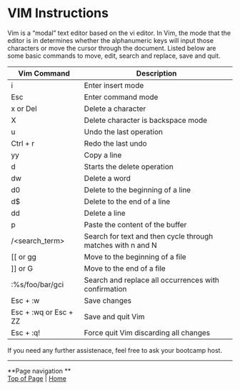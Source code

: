 # VIM Instructions

Vim is a “modal” text editor based on the vi editor. In Vim, the mode that the editor is in determines whether the alphanumeric keys will input those characters or move the cursor through the document. Listed below are some basic commands to move, edit, search and replace, save and quit.

|Vim Command             | Description
|------------------------|--------------------------------------------------------------|
| i                      | Enter insert mode |
| Esc                    | Enter command mode |
| x or Del               | Delete a character |
| X                      | Delete character is backspace mode |
| u                      | Undo the last operation |
| Ctrl + r               | Redo the last undo |
| yy                     | Copy a line |
| d                      | Starts the delete operation |
| dw                     | Delete a word |
| d0                     | Delete to the beginning of a line |
| d$                     | Delete to the end of a line |
| dd                     | Delete a line |
| p                      | Paste the content of the buffer |
| /<search_term>         | Search for text and then cycle through matches with n and N |
| [[ or gg               | Move to the beginning of a file |
| ]] or G                | Move to the end of a file |
| :%s/foo/bar/gci        | Search and replace all occurrences with confirmation |
| Esc + :w               | Save changes |
| Esc + :wq or Esc + ZZ  | Save and quit Vim |
| Esc + :q!              | Force quit Vim discarding all changes |

If you need any further assistenace, feel free to ask your bootcamp host.

---
**Page navigation  **  
[Top of Page](#top) | [Home](/README.md)